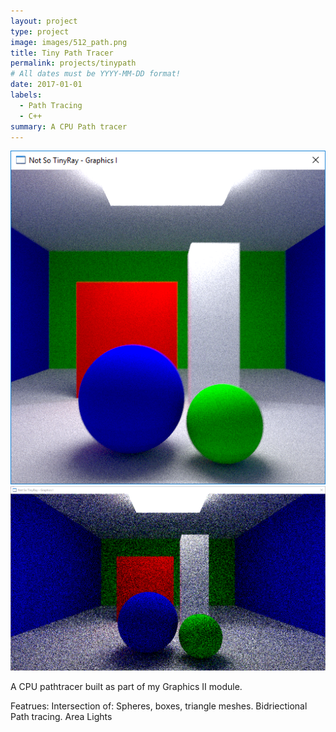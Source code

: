 ```yaml
---
layout: project
type: project
image: images/512_path.png
title: Tiny Path Tracer
permalink: projects/tinypath
# All dates must be YYYY-MM-DD format!
date: 2017-01-01
labels:
  - Path Tracing
  - C++
summary: A CPU Path tracer
---
```


<div class="ui images">
  <img class="ui image" src="../images/512_path.png">
  <img class="ui image" src="../images/720p_Path.png">
</div>

A CPU pathtracer built as part of my Graphics II module.

Featrues:
Intersection of: Spheres, boxes, triangle meshes.
Bidriectional Path tracing.
Area Lights





